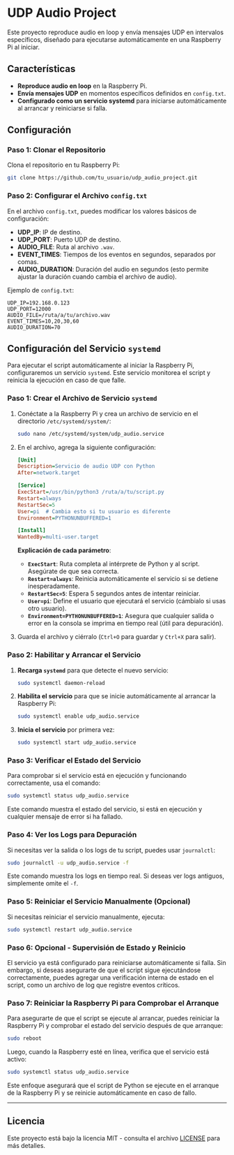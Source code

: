 
# UDP Audio Project

Este proyecto reproduce audio en loop y envía mensajes UDP en intervalos específicos, diseñado para ejecutarse automáticamente en una Raspberry Pi al iniciar.

## Características

- **Reproduce audio en loop** en la Raspberry Pi.
- **Envía mensajes UDP** en momentos específicos definidos en `config.txt`.
- **Configurado como un servicio systemd** para iniciarse automáticamente al arrancar y reiniciarse si falla.

## Configuración

### Paso 1: Clonar el Repositorio

Clona el repositorio en tu Raspberry Pi:

```bash
git clone https://github.com/tu_usuario/udp_audio_project.git
```

### Paso 2: Configurar el Archivo `config.txt`

En el archivo `config.txt`, puedes modificar los valores básicos de configuración:

- **UDP_IP**: IP de destino.
- **UDP_PORT**: Puerto UDP de destino.
- **AUDIO_FILE**: Ruta al archivo `.wav`.
- **EVENT_TIMES**: Tiempos de los eventos en segundos, separados por comas.
- **AUDIO_DURATION**: Duración del audio en segundos (esto permite ajustar la duración cuando cambia el archivo de audio).

Ejemplo de `config.txt`:

```plaintext
UDP_IP=192.168.0.123
UDP_PORT=12000
AUDIO_FILE=/ruta/a/tu/archivo.wav
EVENT_TIMES=10,20,30,60
AUDIO_DURATION=70
```

## Configuración del Servicio `systemd`

Para ejecutar el script automáticamente al iniciar la Raspberry Pi, configuraremos un servicio `systemd`. Este servicio monitorea el script y reinicia la ejecución en caso de que falle.

### Paso 1: Crear el Archivo de Servicio `systemd`

1. Conéctate a la Raspberry Pi y crea un archivo de servicio en el directorio `/etc/systemd/system/`:

    ```bash
    sudo nano /etc/systemd/system/udp_audio.service
    ```

2. En el archivo, agrega la siguiente configuración:

    ```ini
    [Unit]
    Description=Servicio de audio UDP con Python
    After=network.target

    [Service]
    ExecStart=/usr/bin/python3 /ruta/a/tu/script.py
    Restart=always
    RestartSec=5
    User=pi  # Cambia esto si tu usuario es diferente
    Environment=PYTHONUNBUFFERED=1

    [Install]
    WantedBy=multi-user.target
    ```

   **Explicación de cada parámetro**:

   - **`ExecStart`**: Ruta completa al intérprete de Python y al script. Asegúrate de que sea correcta.
   - **`Restart=always`**: Reinicia automáticamente el servicio si se detiene inesperadamente.
   - **`RestartSec=5`**: Espera 5 segundos antes de intentar reiniciar.
   - **`User=pi`**: Define el usuario que ejecutará el servicio (cámbialo si usas otro usuario).
   - **`Environment=PYTHONUNBUFFERED=1`**: Asegura que cualquier salida o error en la consola se imprima en tiempo real (útil para depuración).

3. Guarda el archivo y ciérralo (`Ctrl+O` para guardar y `Ctrl+X` para salir).

### Paso 2: Habilitar y Arrancar el Servicio

1. **Recarga `systemd`** para que detecte el nuevo servicio:

    ```bash
    sudo systemctl daemon-reload
    ```

2. **Habilita el servicio** para que se inicie automáticamente al arrancar la Raspberry Pi:

    ```bash
    sudo systemctl enable udp_audio.service
    ```

3. **Inicia el servicio** por primera vez:

    ```bash
    sudo systemctl start udp_audio.service
    ```

### Paso 3: Verificar el Estado del Servicio

Para comprobar si el servicio está en ejecución y funcionando correctamente, usa el comando:

```bash
sudo systemctl status udp_audio.service
```

Este comando muestra el estado del servicio, si está en ejecución y cualquier mensaje de error si ha fallado.

### Paso 4: Ver los Logs para Depuración

Si necesitas ver la salida o los logs de tu script, puedes usar `journalctl`:

```bash
sudo journalctl -u udp_audio.service -f
```

Este comando muestra los logs en tiempo real. Si deseas ver logs antiguos, simplemente omite el `-f`.

### Paso 5: Reiniciar el Servicio Manualmente (Opcional)

Si necesitas reiniciar el servicio manualmente, ejecuta:

```bash
sudo systemctl restart udp_audio.service
```

### Paso 6: Opcional - Supervisión de Estado y Reinicio

El servicio ya está configurado para reiniciarse automáticamente si falla. Sin embargo, si deseas asegurarte de que el script sigue ejecutándose correctamente, puedes agregar una verificación interna de estado en el script, como un archivo de log que registre eventos críticos.

### Paso 7: Reiniciar la Raspberry Pi para Comprobar el Arranque

Para asegurarte de que el script se ejecute al arrancar, puedes reiniciar la Raspberry Pi y comprobar el estado del servicio después de que arranque:

```bash
sudo reboot
```

Luego, cuando la Raspberry esté en línea, verifica que el servicio está activo:

```bash
sudo systemctl status udp_audio.service
```

Este enfoque asegurará que el script de Python se ejecute en el arranque de la Raspberry Pi y se reinicie automáticamente en caso de fallo.

---

## Licencia

Este proyecto está bajo la licencia MIT - consulta el archivo [LICENSE](LICENSE) para más detalles.
